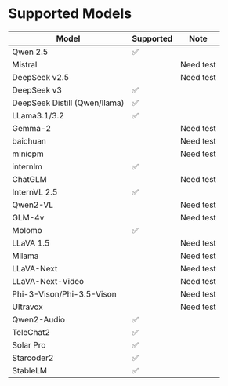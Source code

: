 # Supported Models

| Model | Supported | Note |
|---------|-----------|------|
| Qwen 2.5 | ✅ ||
| Mistral |  | Need test |
| DeepSeek v2.5 | |Need test |
| DeepSeek v3 | ✅|||
| DeepSeek Distill (Qwen/llama) |✅||
| LLama3.1/3.2 | ✅ ||
| Gemma-2 |  |Need test|
| baichuan |  |Need test|
| minicpm |  |Need test|
| internlm | ✅ ||
| ChatGLM |  |Need test|
| InternVL 2.5 | ✅ ||
| Qwen2-VL |  |Need test|
| GLM-4v |  |Need test|
| Molomo | ✅ ||
| LLaVA 1.5 |  |Need test|
| Mllama |  |Need test|
| LLaVA-Next |  |Need test|
| LLaVA-Next-Video |  |Need test|
| Phi-3-Vison/Phi-3.5-Vison |  |Need test|
| Ultravox |  |Need test|
| Qwen2-Audio | ✅ ||
| TeleChat2 | ✅ ||
| Solar Pro | ✅ ||
| Starcoder2 | ✅ ||
| StableLM | ✅ ||
